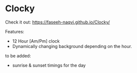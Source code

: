 # Clocky

Check it out:
https://faseeh-naqvi.github.io/Clocky/


Features:
- 12 Hour [Am/Pm] clock
- Dynamically changing background depending on the hour.

to be added:
- sunrise & sunset timings for the day
